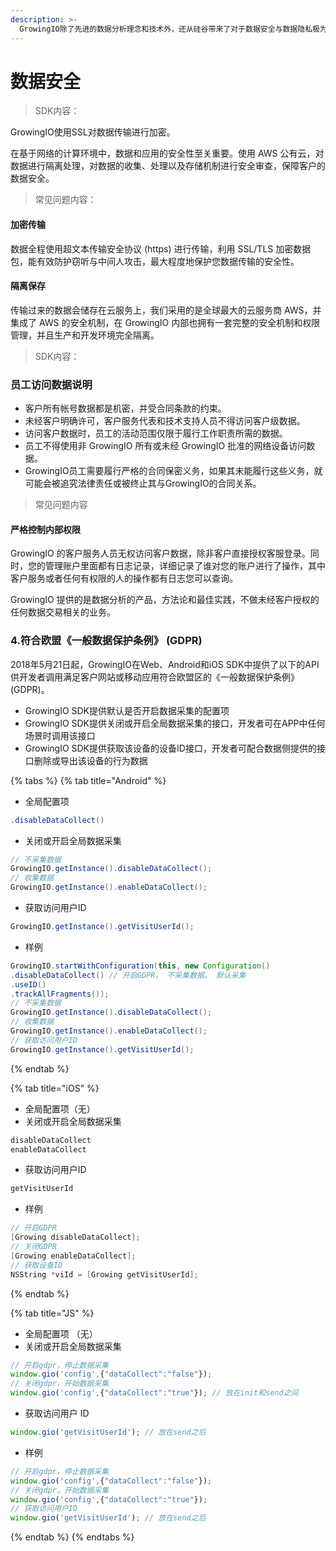 ```yaml
---
description: >-
  GrowingIO除了先进的数据分析理念和技术外，还从硅谷带来了对于数据安全与数据隐私极为重视的态度，我们将在每一个环节保证您的数据安全以及保护用户数据隐私。
---
```


# 数据安全

> SDK内容：

GrowingIO使用SSL对数据传输进行加密。

在基于网络的计算环境中，数据和应用的安全性至关重要。使用 AWS 公有云，对数据进行隔离处理，对数据的收集、处理以及存储机制进行安全审查，保障客户的数据安全。

> 常见问题内容：

#### 加密传输

数据全程使用超文本传输安全协议 \(https\) 进行传输，利用 SSL/TLS 加密数据包，能有效防护窃听与中间人攻击，最大程度地保护您数据传输的安全性。

#### 隔离保存 <a id="2&#x9694;&#x79BB;&#x4FDD;&#x5B58;"></a>

传输过来的数据会储存在云服务上，我们采用的是全球最大的云服务商 AWS，并集成了 AWS 的安全机制，在 GrowingIO 内部也拥有一套完整的安全机制和权限管理，并且生产和开发环境完全隔离。

> SDK内容：

### 员工访问数据说明 <a id="3"></a>

* 客户所有帐号数据都是机密，并受合同条款的约束。
* 未经客户明确许可，客户服务代表和技术支持人员不得访问客户级数据。
* 访问客户数据时，员工的活动范围仅限于履行工作职责所需的数据。
* 员工不得使用非 GrowingIO 所有或未经 GrowingIO 批准的网络设备访问数据。
* GrowingIO员工需要履行严格的合同保密义务，如果其未能履行这些义务，就可能会被追究法律责任或被终止其与GrowingIO的合同关系。

> 常见问题内容

#### 严格控制内部权限 <a id="3&#x4E25;&#x683C;&#x63A7;&#x5236;&#x5185;&#x90E8;&#x6743;&#x9650;"></a>

GrowingIO 的客户服务人员无权访问客户数据，除非客户直接授权客服登录。同时，您的管理账户里面都有日志记录，详细记录了谁对您的账户进行了操作，其中客户服务或者任何有权限的人的操作都有日志您可以查询。

GrowingIO 提供的是数据分析的产品，方法论和最佳实践，不做未经客户授权的任何数据交易相关的业务。

### 4.符合欧盟《一般数据保护条例》 \(GDPR\) <a id="4"></a>

2018年5月21日起，GrowingIO在Web、Android和iOS SDK中提供了以下的API供开发者调用满足客户网站或移动应用符合欧盟区的《一般数据保护条例》\(GDPR\)。

* GrowingIO SDK提供默认是否开启数据采集的配置项
* GrowingIO SDK提供关闭或开启全局数据采集的接口，开发者可在APP中任何场景时调用该接口
* GrowingIO SDK提供获取该设备的设备ID接口，开发者可配合数据侧提供的接口删除或导出该设备的行为数据

{% tabs %}
{% tab title="Android" %}
* 全局配置项

```java
.disableDataCollect() 
```

* 关闭或开启全局数据采集

```java
// 不采集数据 
GrowingIO.getInstance().disableDataCollect(); 
// 收集数据 
GrowingIO.getInstance().enableDataCollect();
```

* 获取访问用户ID

```java
GrowingIO.getInstance().getVisitUserId(); 
```

* 样例

```java
GrowingIO.startWithConfiguration(this, new Configuration() 
.disableDataCollect() // 开启GDPR， 不采集数据。 默认采集 
.useID() 
.trackAllFragments()); 
// 不采集数据 
GrowingIO.getInstance().disableDataCollect(); 
// 收集数据 
GrowingIO.getInstance().enableDataCollect(); 
// 获取访问用户ID 
GrowingIO.getInstance().getVisitUserId(); 
```
{% endtab %}

{% tab title="iOS" %}
* 全局配置项（无）
* 关闭或开启全局数据采集

```objectivec
disableDataCollect 
enableDataCollect 
```

* 获取访问用户ID

```objectivec
getVisitUserId 
```

* 样例

```objectivec
// 开启GDPR 
[Growing disableDataCollect]; 
// 关闭GDPR 
[Growing enableDataCollect]; 
// 获取设备ID 
NSString *viId = [Growing getVisitUserId]; 
```
{% endtab %}

{% tab title="JS" %}
* 全局配置项 （无）
* 关闭或开启全局数据采集

```javascript
// 开启gdpr，停止数据采集 
window.gio('config',{"dataCollect":"false"}); 
// 关闭gdpr，开始数据采集 
window.gio('config',{"dataCollect":"true"}); // 放在init和send之间 
```

* 获取访问用户 ID

```javascript
window.gio('getVisitUserId'); // 放在send之后
```

* 样例

```javascript
// 开启gdpr，停止数据采集 
window.gio('config',{"dataCollect":"false"}); 
// 关闭gdpr，开始数据采集 
window.gio('config',{"dataCollect":"true"}); 
// 获取访问用户ID 
window.gio('getVisitUserId'); // 放在send之后
```
{% endtab %}
{% endtabs %}

